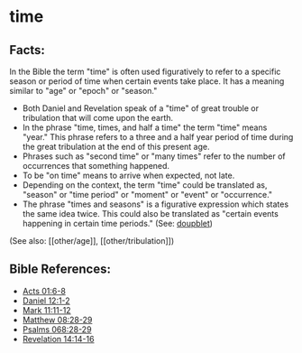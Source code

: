 # time #

## Facts: ##

In the Bible the term "time" is often used figuratively to refer to a specific season or period of time when certain events take place. It has a meaning similar to "age" or "epoch" or "season."

* Both Daniel and Revelation speak of a "time" of great trouble or tribulation that will come upon the earth.
* In the phrase "time, times, and half a time" the term "time" means "year." This phrase refers to a three and a half year period of time during the great tribulation at the end of this present age.
* Phrases such as "second time" or "many times" refer to the number of occurrences that something happened.
* To be "on time" means to arrive when expected, not late.
* Depending on the context, the term "time" could be translated as, "season" or "time period" or "moment" or "event" or "occurrence."
* The phrase "times and seasons" is a figurative expression which states the same idea twice. This could also be translated as "certain events happening in certain time periods." (See: [doupblet](en/ta-vol1/translate/man/figs-doublet))

(See also: [[other/age]], [[other/tribulation]])

## Bible References: ##

* [Acts 01:6-8](en/tn/act/help/01/06)
* [Daniel 12:1-2](en/tn/dan/help/12/01)
* [Mark 11:11-12](en/tn/mrk/help/11/11)
* [Matthew 08:28-29](en/tn/mat/help/08/28)
* [Psalms 068:28-29](en/tn/psa/help/68/28)
* [Revelation 14:14-16](en/tn/rev/help/14/14)